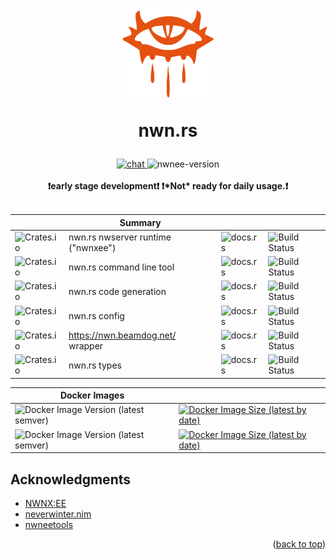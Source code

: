 <h1 align="center">
  <img src="https://raw.githubusercontent.com/nwn-rs/.github/main/profile/assets/logo/icon.svg" width="150"/>

  nwn.rs
</h1>

<div align="center">
  <!-- Discord -->
  <a href="https://discord.gg/VChctxJCMM">
    <img src="https://img.shields.io/discord/721439329079263232.svg?colorB=7289DA&label=Discord&logo=Discord&logoColor=7289DA&style=flat-square"
    alt="chat" />
  </a>
  <!-- Version -->
  <img src="https://img.shields.io/badge/nwnee:version-8193.34-58a3bd?style=flat-square" alt="nwnee-version">
  <br />
</div>

<div align="center">
 <strong>
   <br />
   ❗early stage development❗
   ❗*Not* ready for daily usage.❗
   <br />
   <br />
 </strong>
</div>

| | Summary | | |
| --- | --- | --- | ---
| ![Crates.io](https://img.shields.io/crates/v/nwn-rs-runtime?label=runtime) | nwn.rs nwserver runtime ("nwnxee") | ![docs.rs](https://img.shields.io/docsrs/nwn-rs-runtime) | ![Build Status](https://img.shields.io/github/workflow/status/urothis/nwn-rs/idk-the-name) |
| ![Crates.io](https://img.shields.io/crates/v/nwn-rs-tool?label=tool) | nwn.rs command line tool | ![docs.rs](https://img.shields.io/docsrs/nwn-rs-tool) | ![Build Status](https://img.shields.io/github/workflow/status/urothis/nwn-rs/idk-the-name) |
| ![Crates.io](https://img.shields.io/crates/v/nwn-rs-codegen?label=codegen) | nwn.rs code generation | ![docs.rs](https://img.shields.io/docsrs/nwn-rs-codegen) | ![Build Status](https://img.shields.io/github/workflow/status/urothis/nwn-rs/idk-the-name) |
| ![Crates.io](https://img.shields.io/crates/v/nwn-rs-config?label=config) | nwn.rs config | ![docs.rs](https://img.shields.io/docsrs/nwn-rs-config) | ![Build Status](https://img.shields.io/github/workflow/status/urothis/nwn-rs/idk-the-name) |
| ![Crates.io](https://img.shields.io/crates/v/nwn-rs-masterlist?label=masterlist) | https://nwn.beamdog.net/ wrapper | ![docs.rs](https://img.shields.io/docsrs/nwn-rs-masterlist) | ![Build Status](https://img.shields.io/github/workflow/status/urothis/nwn-rs/idk-the-name) |
| ![Crates.io](https://img.shields.io/crates/v/nwn-rs-types?label=types) | nwn.rs types | ![docs.rs](https://img.shields.io/docsrs/nwn-rs-types) | ![Build Status](https://img.shields.io/github/workflow/status/urothis/nwn-rs/idk-the-name) |

| Docker Images | |
| --- | --- |
| ![Docker Image Version (latest semver)](https://img.shields.io/docker/v/nwnrs/runtime?label=runtime&sort=semver) |[![Docker Image Size (latest by date)](https://img.shields.io/docker/image-size/nwnrs/runtime?color=orange&sort=date)](https://hub.docker.com/repository/docker/nwnrs/runtime) |
| ![Docker Image Version (latest semver)](https://img.shields.io/docker/v/nwnrs/tool?label=tool&sort=semver) |[![Docker Image Size (latest by date)](https://img.shields.io/docker/image-size/nwnrs/tool?color=orange&sort=date)](https://hub.docker.com/repository/docker/nwnrs/tool) |

## Acknowledgments
* [NWNX:EE](https://nwnxee.github.io/unified/)
* [neverwinter.nim](https://github.com/niv/neverwinter.nim)
* [nwneetools](https://github.com/nwneetools)

<p align="right">(<a href="#top">back to top</a>)</p>
